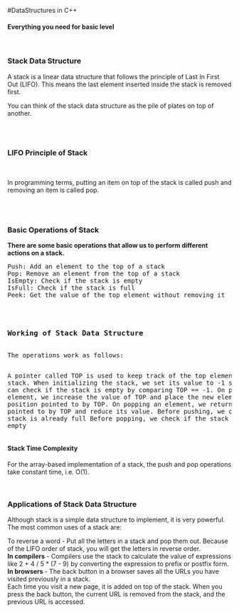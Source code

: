 #DataStructures in C++

<h4>Everything  you need for basic level </h4>

<br>
<h3>Stack Data Structure</h3> 
<p>
  A stack is a linear data structure that follows the principle of Last In First Out (LIFO). This means the last element inserted inside the stack is removed first.

<br>

You can think of the stack data structure as the pile of plates on top of another.</p> 
<br><br>

<h3>LIFO Principle of Stack</h3> <br>
<p>In programming terms, putting an item on top of the stack is called push and removing an item is called pop.</p> <br><br>

<h3>Basic Operations of Stack</h3>
<b>There are some basic operations that allow us to perform different actions on a stack.</b>
<pre>
Push: Add an element to the top of a stack
Pop: Remove an element from the top of a stack
IsEmpty: Check if the stack is empty
IsFull: Check if the stack is full
Peek: Get the value of the top element without removing it
</pre>
<br>
<pre>
<h3>Working of Stack Data Structure</h3>
The operations work as follows:

A pointer called TOP is used to keep track of the top element in the stack.
When initializing the stack, we set its value to -1 so that we can check if the stack is empty by comparing TOP == -1.
On pushing an element, we increase the value of TOP and place the new element in the position pointed to by TOP.
On popping an element, we return the element pointed to by TOP and reduce its value.
Before pushing, we check if the stack is already full
Before popping, we check if the stack is already empty
</pre>
 
<h4>Stack Time Complexity</h4> 
<p>For the array-based implementation of a stack, the push and pop operations take constant time, i.e. O(1).</p>
<br>

<h3>Applications of Stack Data Structure</h3>
<p>
  Although stack is a simple data structure to implement, it is very powerful. The most common uses of a stack are:

To reverse a word - Put all the letters in a stack and pop them out. Because of the LIFO order of stack, you will get the letters in reverse order. <br>
<b>In compilers</b> - Compilers use the stack to calculate the value of expressions like 2 + 4 / 5 * (7 - 9) by converting the expression to prefix or postfix form.<br>
<b>In browsers </b>- The back button in a browser saves all the URLs you have visited previously in a stack. <br> Each time you visit a new page, it is added on top of the stack. When you press the back button, the current URL is removed from the stack, and the previous URL is accessed.
</p>
 

